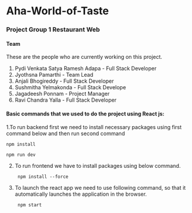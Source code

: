 # Aha-World-of-Taste

### Project Group 1 Restaurant Web


#### Team
These are the people who are currently working on this project.

1.	Pydi Venkata Satya Ramesh Adapa - Full Stack Developer
2.	Jyothsna Pamarthi - Team Lead
3.	Anjali Bhogireddy - Full Stack Developer
4.	Sushmitha Yelmakonda - Full Stack Develope
5.	Jagadeesh Ponnam -  Project Manager
6.	Ravi Chandra Yalla - Full Stack Developer


#### Basic commands that we used to do the project using React js:

1.To run backend first we need to install necessary packages using first command below and then run second command

   ```npm install```
   
   ```npm run dev```
   
2. To run frontend we have to install packages using below command.
   
   ``` npm install --force```
   
   
4. To launch the react app we need to use following command, so that it automatically launches the application in the browser.
   
   ``` npm start``` 
